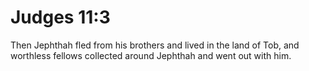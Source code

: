 # Judges 11:3

Then Jephthah fled from his brothers and lived in the land of Tob, and worthless fellows collected around Jephthah and went out with him.

